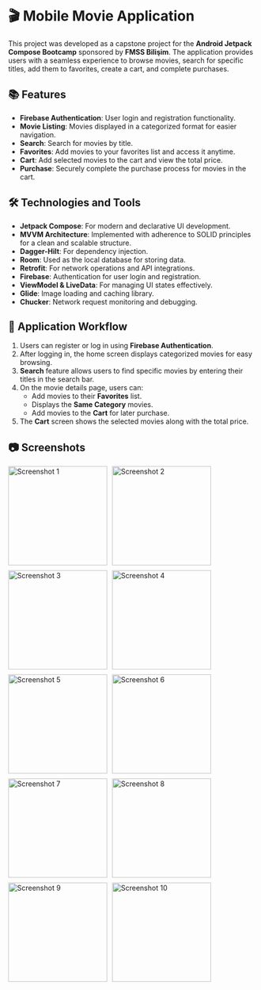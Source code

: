 # 🎬 Mobile Movie Application  

This project was developed as a capstone project for the **Android Jetpack Compose Bootcamp** sponsored by **FMSS Bilişim**. The application provides users with a seamless experience to browse movies, search for specific titles, add them to favorites, create a cart, and complete purchases.  

## 📚 Features  
- **Firebase Authentication**: User login and registration functionality.  
- **Movie Listing**: Movies displayed in a categorized format for easier navigation.  
- **Search**: Search for movies by title.  
- **Favorites**: Add movies to your favorites list and access it anytime.  
- **Cart**: Add selected movies to the cart and view the total price.  
- **Purchase**: Securely complete the purchase process for movies in the cart.  

## 🛠️ Technologies and Tools  
- **Jetpack Compose**: For modern and declarative UI development.  
- **MVVM Architecture**: Implemented with adherence to SOLID principles for a clean and scalable structure.  
- **Dagger-Hilt**: For dependency injection.  
- **Room**: Used as the local database for storing data.  
- **Retrofit**: For network operations and API integrations.  
- **Firebase**: Authentication for user login and registration.  
- **ViewModel & LiveData**: For managing UI states effectively.  
- **Glide**: Image loading and caching library.  
- **Chucker**: Network request monitoring and debugging.  

## 🎯 Application Workflow  
1. Users can register or log in using **Firebase Authentication**.  
2. After logging in, the home screen displays categorized movies for easy browsing.  
3. **Search** feature allows users to find specific movies by entering their titles in the search bar.  
4. On the movie details page, users can:  
   - Add movies to their **Favorites** list.
   - Displays the **Same Category** movies.
   - Add movies to the **Cart** for later purchase.  
5. The **Cart** screen shows the selected movies along with the total price.  
 

## 📷 Screenshots

<div style="display: flex; flex-wrap: wrap; gap: 10px;">
  <img src="https://github.com/user-attachments/assets/f2acaaac-4748-4397-8dd5-6e64bf4cca38" alt="Screenshot 1" width="200" />
  <img src="https://github.com/user-attachments/assets/cc50194d-5c66-4f38-9a11-7c20de7f2a18" alt="Screenshot 2" width="200" />
  <img src="https://github.com/user-attachments/assets/4e251864-49aa-43fd-812b-bbf40aac0680" alt="Screenshot 3" width="200" />
  <img src="https://github.com/user-attachments/assets/5d48701a-07ab-4946-84c9-397fdba5bef0" alt="Screenshot 4" width="200" />
  <img src="https://github.com/user-attachments/assets/bc50e03c-3e4b-4439-8ed4-d35d5139f48e" alt="Screenshot 5" width="200" />
  <img src="https://github.com/user-attachments/assets/5e7c0b23-bbac-496f-ace6-3f1af1187974" alt="Screenshot 6" width="200" />
  <img src="https://github.com/user-attachments/assets/4d3c3b17-dc37-492f-b76b-2a596765b978" alt="Screenshot 7" width="200" />
  <img src="https://github.com/user-attachments/assets/90b9e381-7192-4838-b6c1-b1aa97083ea8" alt="Screenshot 8" width="200" />
  <img src="https://github.com/user-attachments/assets/96c967b9-cc03-4ecd-b4fe-2b7303d8fd42" alt="Screenshot 9" width="200" />
  <img src="https://github.com/user-attachments/assets/fd26b354-eb87-4a0e-9b24-85deeb23aa4d" alt="Screenshot 10" width="200" />
</div>
